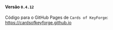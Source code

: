 #### Versão `0.4.12`

Código para o GitHub Pages de `Cards of KeyForge`: https://cardsofkeyforge.github.io
